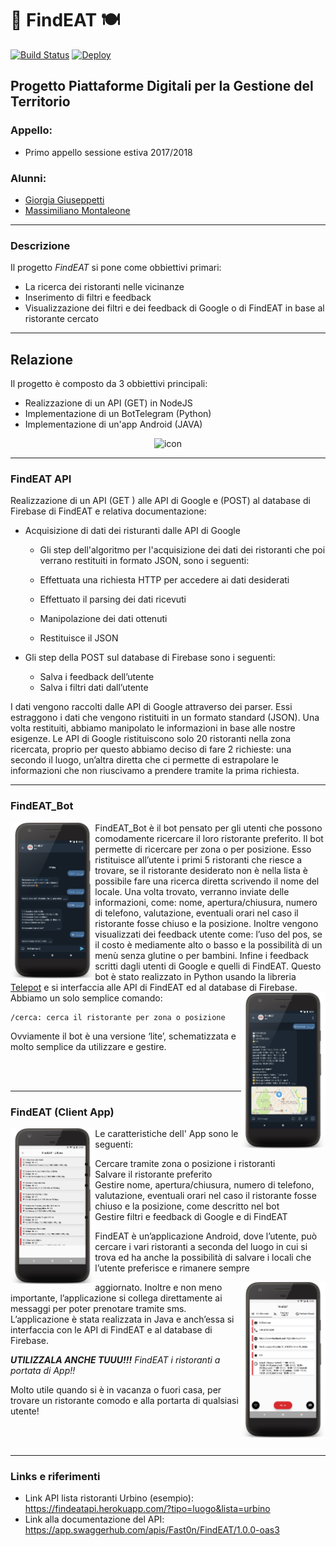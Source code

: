 # 🍕 FindEAT 🍽 #
[![Build Status](https://travis-ci.org/Fast0n/ProgettoPDGT.svg?branch=master)](https://travis-ci.org/Fast0n/ProgettoPDGT)
[![Deploy](https://raw.githubusercontent.com/ashwanthkumar/gocd-build-badge-server/master/doc/passed.png)](https://findeatapi.herokuapp.com/)

## Progetto Piattaforme Digitali per la Gestione del Territorio ##

### Appello: ###
* Primo appello sessione estiva 2017/2018

### Alunni: ###
* [Giorgia Giuseppetti](http://github.com/gg97g)
* [Massimiliano Montaleone](http://github.com/Fast0n)

-----------------------------------------------------

### Descrizione ###

Il progetto _FindEAT_ si pone come obbiettivi primari:
* La ricerca dei ristoranti nelle vicinanze
* Inserimento di filtri e feedback 
 * Visualizzazione dei filtri e dei feedback di Google o di FindEAT in base al ristorante cercato

-----------------------------------------------------

## Relazione ##

Il progetto è composto da 3 obbiettivi principali:
 * Realizzazione di un API (GET) in NodeJS
 * Implementazione di un BotTelegram (Python)
 * Implementazione di un'app Android (JAVA)



<div align="center"><a><img src='img/schema.png' height='400' alt='icon'/></a></div>


 ----------------------------------------------------
### FindEAT API ###

Realizzazione di un API (GET ) alle API di Google e (POST) al database di Firebase di FindEAT e relativa documentazione:

* Acquisizione di dati dei risturanti dalle API di Google


  * Gli step dell'algoritmo per l'acquisizione dei dati dei ristoranti che poi verrano restituiti in formato JSON, sono i seguenti:

  * Effettuata una richiesta HTTP per accedere ai dati desiderati
  * Effettuato il parsing dei dati ricevuti 
  * Manipolazione dei dati ottenuti 
  * Restituisce il JSON
* Gli step della POST sul database di Firebase sono i seguenti:
  * Salva i feedback dell’utente
  * Salva i  filtri dati dall’utente


I dati vengono raccolti dalle API di Google attraverso dei parser. Essi estraggono i dati che vengono ristituiti in un formato standard (JSON). Una volta restituiti, abbiamo manipolato le informazioni in base alle nostre esigenze. Le API di Google ristituiscono solo 20 ristoranti nella zona ricercata, proprio per questo abbiamo deciso di fare 2 richieste: una secondo il luogo, un’altra diretta che ci permette di estrapolare le informazioni che non riuscivamo a prendere tramite la prima richiesta. 

------------------------------------

### FindEAT_Bot ###
 <div> 
<a><img src='img/img1.png' height='250' align="left"/></a> 
FindEAT_Bot è il bot pensato per gli utenti che possono comodamente ricercare il loro ristorante preferito. Il bot permette di ricercare per zona o per posizione. Esso ristituisce all’utente i primi 5 ristoranti che riesce a trovare, se il ristorante desiderato non è nella lista è possibile fare una ricerca diretta scrivendo il nome del locale. Una volta trovato, verranno inviate delle informazioni, come: nome, apertura/chiusura, numero di telefono, valutazione, eventuali orari nel caso il ristorante fosse chiuso e la posizione.
 Inoltre vengono visualizzati dei feedback utente come: l’uso del pos, se il costo è mediamente alto o basso e la possibilità di un menù senza glutine o per bambini. Infine i feedback scritti dagli utenti di Google e quelli di FindEAT. 
Questo bot è stato realizzato in Python usando la libreria <a href="https://github.com/nickoala/telepot">Telepot</a> e si interfaccia alle API di FindEAT ed al database di Firebase.
<a><img src='img/img2.png' height='250' align="right"/></a> 
Abbiamo un solo semplice comando:

```
/cerca: cerca il ristorante per zona o posizione    
```
 
 Ovviamente il bot è una versione ‘lite’, schematizzata e molto semplice da utilizzare e gestire.
  </div><br><br>

----------------------------------------------------------

### FindEAT (Client App) ###
<div> 
<a><img src='img/img3.png' height='250' align="left"/></a>
Le caratteristiche dell' App sono le seguenti:

  * Cercare tramite zona o posizione i ristoranti
  * Salvare il ristorante preferito
  * Gestire nome, apertura/chiusura, numero di telefono, valutazione, eventuali orari nel caso il ristorante fosse chiuso e la posizione, come descritto nel bot
  * Gestire filtri e feedback di Google e di FindEAT

FindEAT è un’applicazione Android, dove l’utente, può cercare i vari ristoranti a seconda del luogo in cui si trova ed ha anche la possibilità di salvare i locali che l’utente preferisce e rimanere sempre 

<a><img src='img/img4.png' height='250' align="right"/></a>
aggiornato. Inoltre e non meno importante, l’applicazione si collega direttamente ai messaggi per poter prenotare tramite sms. L’applicazione è stata realizzata in Java e anch’essa si interfaccia con le API di FindEAT e al database di Firebase.

***UTILIZZALA ANCHE TUUU!!!*** *FindEAT i ristoranti a portata di App!!*

Molto utile quando si è in vacanza o fuori casa, per trovare un ristorante comodo e alla portarta di qualsiasi utente!
  </div><br><br>

----------------------------------------------------------
### Links e riferimenti ###
 * Link API lista ristoranti Urbino (esempio): https://findeatapi.herokuapp.com/?tipo=luogo&lista=urbino
 * Link alla documentazione del API: https://app.swaggerhub.com/apis/Fast0n/FindEAT/1.0.0-oas3



